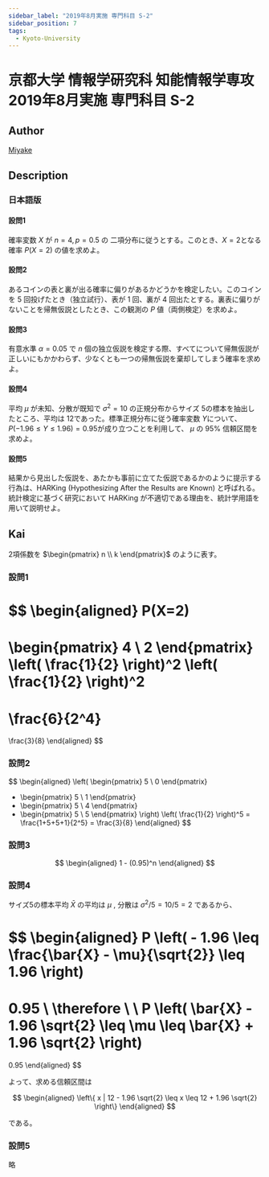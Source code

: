 ```yaml
---
sidebar_label: "2019年8月実施 専門科目 S-2"
sidebar_position: 7
tags:
  - Kyoto-University
---
```

# 京都大学 情報学研究科 知能情報学専攻 2019年8月実施 専門科目 S-2

## **Author**
[Miyake](https://miyake.github.io/)

## **Description**
### 日本語版
#### 設問1
確率変数 $X$ が $n=4, p=0.5$ の 二項分布に従うとする。このとき、$X=2$となる確率 $P(X=2)$ の値を求めよ。

#### 設問2
あるコインの表と裏が出る確率に偏りがあるかどうかを検定したい。このコインを $5$ 回投げたとき（独立試行）、表が $1$ 回、裏が $4$ 回出たとする。裏表に偏りがないことを帰無仮説としたとき、この観測の $P$ 値（両側検定）を求めよ。

#### 設問3
有意水準 $\alpha=0.05$ で $n$ 個の独立仮説を検定する際、すべてについて帰無仮説が正しいにもかかわらず、少なくとも一つの帰無仮説を棄却してしまう確率を求めよ。

#### 設問4
平均 $\mu$ が未知、分散が既知で $\sigma^2=10$ の正規分布からサイズ $5$の標本を抽出したところ、平均は $12$であった。標準正規分布に従う確率変数 $Y$について、 $P(-1.96 \le Y \le 1.96)=0.95$が成り立つことを利用して、 $\mu$ の $95\%$ 信頼区間を求めよ。

#### 設問5
結果から見出した仮説を、あたかも事前に立てた仮説であるかのように提示する行為は、HARKing (Hypothesizing After the Results are Known) と呼ばれる。統計検定に基づく研究において HARKing が不適切である理由を、統計学用語を用いて説明せよ。


## **Kai**
2項係数を
$\begin{pmatrix} n \\ k \end{pmatrix}$
のように表す。

### 設問1

$$
\begin{aligned}
P(X=2)
=
\begin{pmatrix} 4 \\ 2 \end{pmatrix}
\left( \frac{1}{2} \right)^2
\left( \frac{1}{2} \right)^2
=
\frac{6}{2^4}
=
\frac{3}{8}
\end{aligned}
$$

### 設問2

$$
\begin{aligned}
\left(
\begin{pmatrix} 5 \\ 0 \end{pmatrix}
+ \begin{pmatrix} 5 \\ 1 \end{pmatrix}
+ \begin{pmatrix} 5 \\ 4 \end{pmatrix}
+ \begin{pmatrix} 5 \\ 5 \end{pmatrix}
\right)
\left( \frac{1}{2} \right)^5
=
\frac{1+5+5+1}{2^5}
=
\frac{3}{8}
\end{aligned}
$$

### 設問3

$$
\begin{aligned}
1 - (0.95)^n
\end{aligned}
$$

### 設問4
サイズ5の標本平均 $\bar{X}$ の平均は $\mu$ ,
分散は $\sigma^2/5 = 10/5 = 2$ であるから、

$$
\begin{aligned}
P
\left( - 1.96 \leq \frac{\bar{X} - \mu}{\sqrt{2}} \leq 1.96 \right)
=
0.95
\\
\therefore \ \ 
P
\left( \bar{X} - 1.96 \sqrt{2} \leq \mu
\leq \bar{X} + 1.96 \sqrt{2} \right)
=
0.95
\end{aligned}
$$

よって、求める信頼区間は

$$
\begin{aligned}
\left\{ x | 12 - 1.96 \sqrt{2} \leq x
\leq 12 + 1.96 \sqrt{2} \right\}
\end{aligned}
$$

である。

### 設問5
略